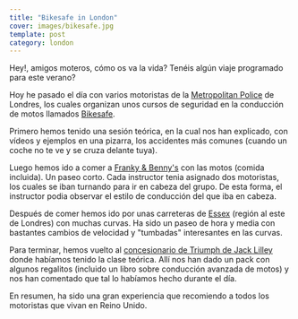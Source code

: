 ```yaml
---
title: "Bikesafe in London"
cover: images/bikesafe.jpg
template: post
category: london
---
```


Hey!, amigos moteros, cómo os va la vida? Tenéis algún viaje programado para este verano?

Hoy he pasado el día con varios motoristas de la [Metropolitan Police](http://content.met.police.uk/Home) de Londres, los cuales organizan unos cursos de seguridad en la conducción de motos llamados [Bikesafe](http://www.bikesafe-london.co.uk/).

Primero hemos tenido una sesión teórica, en la cual nos han explicado, con vídeos y ejemplos en una pizarra, los accidentes más comunes (cuando un coche no te ve y se cruza delante tuya).

Luego hemos ido a comer a [Franky & Benny's](http://www.frankieandbennys.com/) con las motos (comida incluida). Un paseo corto. Cada instructor tenia asignado dos motoristas, los cuales se iban turnando para ir en cabeza del grupo. De esta forma, el instructor podia observar el estilo de conducción del que iba en cabeza.

Después de comer hemos ido por unas carreteras de [Essex](http://en.wikipedia.org/wiki/Essex) (región al este de Londres) con muchas curvas. Ha sido un paseo de hora y media con bastantes cambios de velocidad y "tumbadas" interesantes en las curvas.

Para terminar, hemos vuelto al [concesionario de Triumph de Jack Lilley](http://www.jacklilley.com/) donde habíamos tenido la clase teórica. Allí nos han dado un pack con algunos regalitos (incluido un libro sobre conducción avanzada de motos) y nos han comentado que tal lo habíamos hecho durante el día.

En resumen, ha sido una gran experiencia que recomiendo a todos los motoristas que vivan en Reino Unido.
